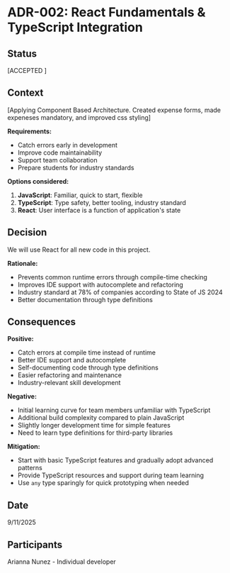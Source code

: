 # ADR-002: React Fundamentals & TypeScript Integration

## Status
[ACCEPTED ]

## Context
[Applying Component Based Architecture. Created expense forms, made expeneses mandatory, and improved css styling]

**Requirements:**
- Catch errors early in development
- Improve code maintainability
- Support team collaboration
- Prepare students for industry standards

**Options considered:**
1. **JavaScript**: Familiar, quick to start, flexible
2. **TypeScript**: Type safety, better tooling, industry standard
3. **React**: User interface is a function of application's state

## Decision
We will use React for all new code in this project.

**Rationale:**
- Prevents common runtime errors through compile-time checking
- Improves IDE support with autocomplete and refactoring
- Industry standard at 78% of companies according to State of JS 2024
- Better documentation through type definitions

## Consequences

**Positive:**
- Catch errors at compile time instead of runtime
- Better IDE support and autocomplete
- Self-documenting code through type definitions
- Easier refactoring and maintenance
- Industry-relevant skill development

**Negative:**
- Initial learning curve for team members unfamiliar with TypeScript
- Additional build complexity compared to plain JavaScript
- Slightly longer development time for simple features
- Need to learn type definitions for third-party libraries

**Mitigation:**
- Start with basic TypeScript features and gradually adopt advanced patterns
- Provide TypeScript resources and support during team learning
- Use `any` type sparingly for quick prototyping when needed

## Date
9/11/2025

## Participants
Arianna Nunez - Individual developer
